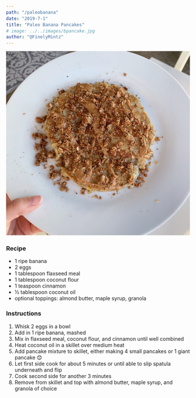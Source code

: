 ```yaml
---
path: "/paleobanana"
date: "2019-7-1"
title: "Paleo Banana Pancakes" 
# image: ../../images/bpancake.jpg
author: "@FinelyMintz"
---
```

![Banana Pancake](./new_pancake.JPG)


### Recipe 

* 1 ripe banana
* 2 eggs
* 1 tablespoon flaxseed meal
* 1 tablespoon coconut flour
* 1 teaspoon cinnamon
* ½ tablespoon coconut oil
* optional toppings: almond butter, maple syrup, granola



### Instructions

1.	Whisk 2 eggs in a bowl
2.	Add in 1 ripe banana, mashed
3.	Mix in flaxseed meal, coconut flour, and cinnamon until well combined
4.	Heat coconut oil in a skillet over medium heat
5.	Add pancake mixture to skillet, either making 4 small pancakes or 1 giant pancake 😊 
6.	Let first side cook for about 5 minutes or until able to slip spatula underneath and flip
7.	Cook second side for another 3 minutes
8.	Remove from skillet and top with almond butter, maple syrup, and granola of choice
